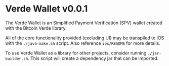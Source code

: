 
# Verde Wallet v0.0.1

The Verde Wallet is an Simplified Payment Verification (SPV) wallet created with
the Bitcoin Verde library.

All of the core functionality provided (excluding UI) may be transpiled to iOS
with the `./java-make.sh` script.  Also reference `ios/README` for more details.

To use Verde Wallet as a library for other projects, consider running
`./jar-builder.sh`. This script will create a dependency jar that can be imported.

